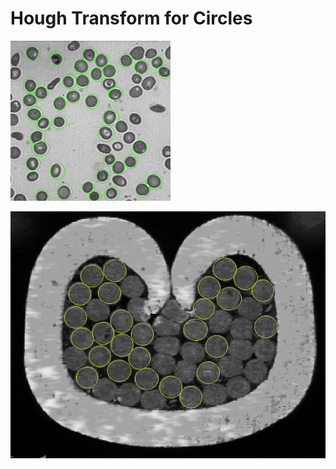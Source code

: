 # Hough Transform for Circles

![plot](https://github.com/SaraFattouh/Hough-Transform-for-Circles/blob/main/Output%20Samples/blood.png)


![plot](https://github.com/SaraFattouh/Hough-Transform-for-Circles/blob/main/Output%20Samples/cable.png)
